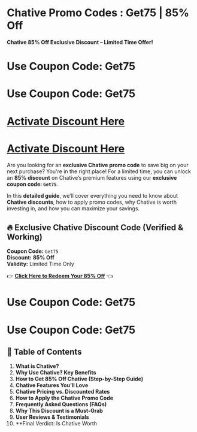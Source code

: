 # Chative Promo Codes : Get75 | 85% Off 
 **Chative 85% Off Exclusive Discount – Limited Time Offer!**  
# Use Coupon Code: Get75
# Use Coupon Code: Get75
# [Activate Discount Here ](https://chative.io/?ref=taiba63)
# [Activate Discount Here ](https://chative.io/?ref=taiba63)
Are you looking for an **exclusive Chative promo code** to save big on your next purchase? You're in the right place! For a limited time, you can unlock an **85% discount** on Chative’s premium features using our **exclusive coupon code: `Get75`**.  

In this **detailed guide**, we’ll cover everything you need to know about **Chative discounts**, how to apply promo codes, why Chative is worth investing in, and how you can maximize your savings.  

## **🔥 Exclusive Chative Discount Code (Verified & Working)**  
**Coupon Code:** `Get75`  
**Discount:** **85% Off**  
**Validity:** Limited Time Only  

👉 **[Click Here to Redeem Your 85% Off](https://chative.io/discount)** 👈  

# Use Coupon Code: Get75
# Use Coupon Code: Get75

## **📌 Table of Contents**  
1. **What is Chative?**  
2. **Why Use Chative? Key Benefits**  
3. **How to Get 85% Off Chative (Step-by-Step Guide)**  
4. **Chative Features You’ll Love**  
5. **Chative Pricing vs. Discounted Rates**  
6. **How to Apply the Chative Promo Code**  
7. **Frequently Asked Questions (FAQs)**  
8. **Why This Discount is a Must-Grab**  
9. **User Reviews & Testimonials**  
10. **Final Verdict: Is Chative Worth
